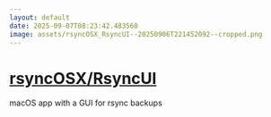 ```yaml
---
layout: default
date: 2025-09-07T08:23:42.483560
image: assets/rsyncOSX_RsyncUI--20250906T221452092--cropped.png
---
```


# [rsyncOSX/RsyncUI](https://github.com/rsyncOSX/RsyncUI)

macOS app with a GUI for rsync backups
